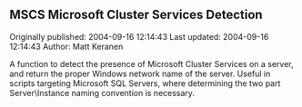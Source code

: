 ## MSCS Microsoft Cluster Services Detection 
Originally published: 2004-09-16 12:14:43 
Last updated: 2004-09-16 12:14:43 
Author: Matt Keranen 
 
A function to detect the presence of Microsoft Cluster Services on a server, and return the proper Windows network name of the server. Useful in scripts targeting Microsoft SQL Servers, where determining the two part Server\\Instance naming convention is necessary.